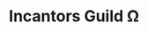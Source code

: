 ---
title: "Incantors Guild Ω"
linktitle: "Incantors Guild"
aliases:
    - /guilds/incantors/
layout: term.tables
menu:
    lists:
        parent: "arcane-guilds"
---